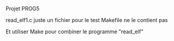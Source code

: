 Projet PROG5

read_elf1.c juste un fichier pour le test
Makefile ne le contient pas

Et utiliser Make pour combiner le programme "read_elf"
